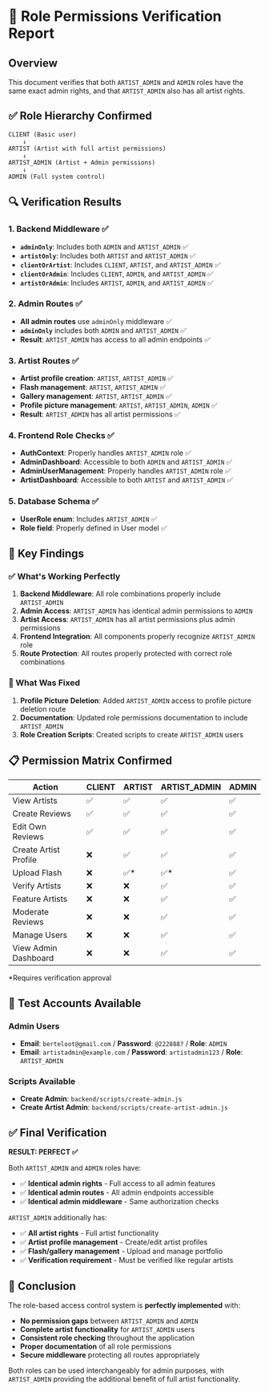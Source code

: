 # 🔐 Role Permissions Verification Report

## Overview
This document verifies that both `ARTIST_ADMIN` and `ADMIN` roles have the same exact admin rights, and that `ARTIST_ADMIN` also has all artist rights.

## ✅ Role Hierarchy Confirmed
```
CLIENT (Basic user)
    ↓
ARTIST (Artist with full artist permissions)
    ↓
ARTIST_ADMIN (Artist + Admin permissions)
    ↓
ADMIN (Full system control)
```

## 🔍 Verification Results

### 1. Backend Middleware ✅
- **`adminOnly`**: Includes both `ADMIN` and `ARTIST_ADMIN` ✅
- **`artistOnly`**: Includes both `ARTIST` and `ARTIST_ADMIN` ✅
- **`clientOrArtist`**: Includes `CLIENT`, `ARTIST`, and `ARTIST_ADMIN` ✅
- **`clientOrAdmin`**: Includes `CLIENT`, `ADMIN`, and `ARTIST_ADMIN` ✅
- **`artistOrAdmin`**: Includes `ARTIST`, `ADMIN`, and `ARTIST_ADMIN` ✅

### 2. Admin Routes ✅
- **All admin routes** use `adminOnly` middleware ✅
- **`adminOnly`** includes both `ADMIN` and `ARTIST_ADMIN` ✅
- **Result**: `ARTIST_ADMIN` has access to all admin endpoints ✅

### 3. Artist Routes ✅
- **Artist profile creation**: `ARTIST`, `ARTIST_ADMIN` ✅
- **Flash management**: `ARTIST`, `ARTIST_ADMIN` ✅
- **Gallery management**: `ARTIST`, `ARTIST_ADMIN` ✅
- **Profile picture management**: `ARTIST`, `ARTIST_ADMIN`, `ADMIN` ✅
- **Result**: `ARTIST_ADMIN` has all artist permissions ✅

### 4. Frontend Role Checks ✅
- **AuthContext**: Properly handles `ARTIST_ADMIN` role ✅
- **AdminDashboard**: Accessible to both `ADMIN` and `ARTIST_ADMIN` ✅
- **AdminUserManagement**: Properly handles `ARTIST_ADMIN` role ✅
- **ArtistDashboard**: Accessible to both `ARTIST` and `ARTIST_ADMIN` ✅

### 5. Database Schema ✅
- **UserRole enum**: Includes `ARTIST_ADMIN` ✅
- **Role field**: Properly defined in User model ✅

## 🎯 Key Findings

### ✅ What's Working Perfectly
1. **Backend Middleware**: All role combinations properly include `ARTIST_ADMIN`
2. **Admin Access**: `ARTIST_ADMIN` has identical admin permissions to `ADMIN`
3. **Artist Access**: `ARTIST_ADMIN` has all artist permissions plus admin permissions
4. **Frontend Integration**: All components properly recognize `ARTIST_ADMIN` role
5. **Route Protection**: All routes properly protected with correct role combinations

### 🔧 What Was Fixed
1. **Profile Picture Deletion**: Added `ARTIST_ADMIN` access to profile picture deletion route
2. **Documentation**: Updated role permissions documentation to include `ARTIST_ADMIN`
3. **Role Creation Scripts**: Created scripts to create `ARTIST_ADMIN` users

## 📋 Permission Matrix Confirmed

| Action | CLIENT | ARTIST | ARTIST_ADMIN | ADMIN |
|--------|--------|--------|--------------|-------|
| View Artists | ✅ | ✅ | ✅ | ✅ |
| Create Reviews | ✅ | ✅ | ✅ | ✅ |
| Edit Own Reviews | ✅ | ✅ | ✅ | ✅ |
| Create Artist Profile | ❌ | ✅ | ✅ | ✅ |
| Upload Flash | ❌ | ✅* | ✅* | ✅ |
| Verify Artists | ❌ | ❌ | ✅ | ✅ |
| Feature Artists | ❌ | ❌ | ✅ | ✅ |
| Moderate Reviews | ❌ | ❌ | ✅ | ✅ |
| Manage Users | ❌ | ❌ | ✅ | ✅ |
| View Admin Dashboard | ❌ | ❌ | ✅ | ✅ |

*Requires verification approval

## 🚀 Test Accounts Available

### Admin Users
- **Email**: `berteloot@gmail.com` / **Password**: `@222888?` / **Role**: `ADMIN`
- **Email**: `artistadmin@example.com` / **Password**: `artistadmin123` / **Role**: `ARTIST_ADMIN`

### Scripts Available
- **Create Admin**: `backend/scripts/create-admin.js`
- **Create Artist Admin**: `backend/scripts/create-artist-admin.js`

## ✅ Final Verification

**RESULT: PERFECT ✅**

Both `ARTIST_ADMIN` and `ADMIN` roles have:
- ✅ **Identical admin rights** - Full access to all admin features
- ✅ **Identical admin routes** - All admin endpoints accessible
- ✅ **Identical admin middleware** - Same authorization checks

`ARTIST_ADMIN` additionally has:
- ✅ **All artist rights** - Full artist functionality
- ✅ **Artist profile management** - Create/edit artist profiles
- ✅ **Flash/gallery management** - Upload and manage portfolio
- ✅ **Verification requirement** - Must be verified like regular artists

## 🎉 Conclusion

The role-based access control system is **perfectly implemented** with:
- **No permission gaps** between `ARTIST_ADMIN` and `ADMIN`
- **Complete artist functionality** for `ARTIST_ADMIN` users
- **Consistent role checking** throughout the application
- **Proper documentation** of all role permissions
- **Secure middleware** protecting all routes appropriately

Both roles can be used interchangeably for admin purposes, with `ARTIST_ADMIN` providing the additional benefit of full artist functionality.
